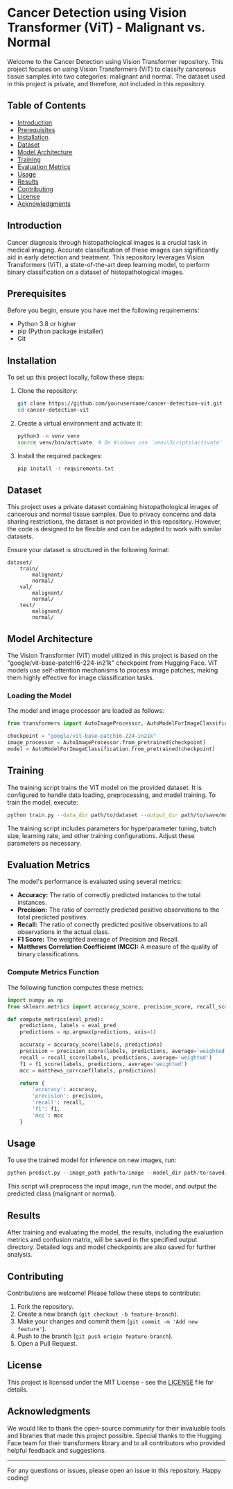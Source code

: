 # Cancer Detection using Vision Transformer (ViT) - Malignant vs. Normal

Welcome to the Cancer Detection using Vision Transformer repository. This project focuses on using Vision Transformers (ViT) to classify cancerous tissue samples into two categories: malignant and normal. The dataset used in this project is private, and therefore, not included in this repository.

## Table of Contents

- [Introduction](#introduction)
- [Prerequisites](#prerequisites)
- [Installation](#installation)
- [Dataset](#dataset)
- [Model Architecture](#model-architecture)
- [Training](#training)
- [Evaluation Metrics](#evaluation-metrics)
- [Usage](#usage)
- [Results](#results)
- [Contributing](#contributing)
- [License](#license)
- [Acknowledgments](#acknowledgments)

## Introduction

Cancer diagnosis through histopathological images is a crucial task in medical imaging. Accurate classification of these images can significantly aid in early detection and treatment. This repository leverages Vision Transformers (ViT), a state-of-the-art deep learning model, to perform binary classification on a dataset of histopathological images.

## Prerequisites

Before you begin, ensure you have met the following requirements:

- Python 3.8 or higher
- pip (Python package installer)
- Git

## Installation

To set up this project locally, follow these steps:

1. Clone the repository:

    ```bash
    git clone https://github.com/yourusername/cancer-detection-vit.git
    cd cancer-detection-vit
    ```

2. Create a virtual environment and activate it:

    ```bash
    python3 -m venv venv
    source venv/bin/activate  # On Windows use `venv\Scripts\activate`
    ```

3. Install the required packages:

    ```bash
    pip install -r requirements.txt
    ```

## Dataset

This project uses a private dataset containing histopathological images of cancerous and normal tissue samples. Due to privacy concerns and data sharing restrictions, the dataset is not provided in this repository. However, the code is designed to be flexible and can be adapted to work with similar datasets.

Ensure your dataset is structured in the following format:

```
dataset/
    train/
        malignant/
        normal/
    val/
        malignant/
        normal/
    test/
        malignant/
        normal/
```

## Model Architecture

The Vision Transformer (ViT) model utilized in this project is based on the "google/vit-base-patch16-224-in21k" checkpoint from Hugging Face. ViT models use self-attention mechanisms to process image patches, making them highly effective for image classification tasks.

### Loading the Model

The model and image processor are loaded as follows:

```python
from transformers import AutoImageProcessor, AutoModelForImageClassification

checkpoint = "google/vit-base-patch16-224-in21k"
image_processor = AutoImageProcessor.from_pretrained(checkpoint)
model = AutoModelForImageClassification.from_pretrained(checkpoint)
```

## Training

The training script trains the ViT model on the provided dataset. It is configured to handle data loading, preprocessing, and model training. To train the model, execute:

```bash
python train.py --data_dir path/to/dataset --output_dir path/to/save/model
```

The training script includes parameters for hyperparameter tuning, batch size, learning rate, and other training configurations. Adjust these parameters as necessary.

## Evaluation Metrics

The model's performance is evaluated using several metrics:

- **Accuracy:** The ratio of correctly predicted instances to the total instances.
- **Precision:** The ratio of correctly predicted positive observations to the total predicted positives.
- **Recall:** The ratio of correctly predicted positive observations to all observations in the actual class.
- **F1 Score:** The weighted average of Precision and Recall.
- **Matthews Correlation Coefficient (MCC):** A measure of the quality of binary classifications.

### Compute Metrics Function

The following function computes these metrics:

```python
import numpy as np
from sklearn.metrics import accuracy_score, precision_score, recall_score, f1_score, matthews_corrcoef

def compute_metrics(eval_pred):
    predictions, labels = eval_pred
    predictions = np.argmax(predictions, axis=1)

    accuracy = accuracy_score(labels, predictions)
    precision = precision_score(labels, predictions, average='weighted')
    recall = recall_score(labels, predictions, average='weighted')
    f1 = f1_score(labels, predictions, average='weighted')
    mcc = matthews_corrcoef(labels, predictions)

    return {
        'accuracy': accuracy,
        'precision': precision,
        'recall': recall,
        'f1': f1,
        'mcc': mcc
    }
```

## Usage

To use the trained model for inference on new images, run:

```python
python predict.py --image_path path/to/image --model_dir path/to/saved/model
```

This script will preprocess the input image, run the model, and output the predicted class (malignant or normal).

## Results

After training and evaluating the model, the results, including the evaluation metrics and confusion matrix, will be saved in the specified output directory. Detailed logs and model checkpoints are also saved for further analysis.

## Contributing

Contributions are welcome! Please follow these steps to contribute:

1. Fork the repository.
2. Create a new branch (`git checkout -b feature-branch`).
3. Make your changes and commit them (`git commit -m 'Add new feature'`).
4. Push to the branch (`git push origin feature-branch`).
5. Open a Pull Request.

## License

This project is licensed under the MIT License - see the [LICENSE](LICENSE) file for details.

## Acknowledgments

We would like to thank the open-source community for their invaluable tools and libraries that made this project possible. Special thanks to the Hugging Face team for their transformers library and to all contributors who provided helpful feedback and suggestions.

---

For any questions or issues, please open an issue in this repository. Happy coding!
